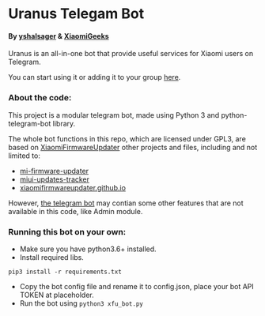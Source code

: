 # Uranus Telegam Bot
#### By [yshalsager](https://t.me/yshalsager) & [XiaomiGeeks](https://t.me/XiaomiGeeks)

Uranus is an all-in-one bot that provide useful services for Xiaomi users on Telegram.

You can start using it or adding it to your group [here](https://t.me/XiaomiGeeksBot).

### About the code:
This project is a modular telegram bot, made using Python 3 and python-telegram-bot library.

The whole bot functions in this repo, which are licensed under GPL3, are based on [XiaomiFirmwareUpdater](https://github.com/XiaomiFirmwareUpdater/) other projects and files, including and not limited to:

- [mi-firmware-updater](https://github.com/XiaomiFirmwareUpdater/mi-firmware-updater)
- [miui-updates-tracker](https://github.com/XiaomiFirmwareUpdater/miui-updates-tracker)
- [xiaomifirmwareupdater.github.io](https://github.com/XiaomiFirmwareUpdater/xiaomifirmwareupdater.github.io)

However, [the telegram bot](https://t.me/XiaomiGeeksBot) may contian some other features that are not available in this code, like Admin module.

### Running this bot on your own:

- Make sure you have python3.6+ installed.
- Install required libs.
```
pip3 install -r requirements.txt
```
- Copy the bot config file and rename it to config.json, place your bot API TOKEN at placeholder.
- Run the bot using `python3 xfu_bot.py`


